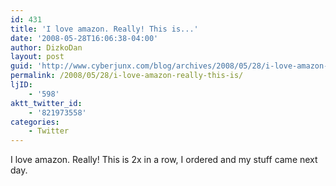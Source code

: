 ```yaml
---
id: 431
title: 'I love amazon. Really! This is...'
date: '2008-05-28T16:06:38-04:00'
author: DizkoDan
layout: post
guid: 'http://www.cyberjunx.com/blog/archives/2008/05/28/i-love-amazon-really-this-is/'
permalink: /2008/05/28/i-love-amazon-really-this-is/
ljID:
    - '598'
aktt_twitter_id:
    - '821973558'
categories:
    - Twitter
---
```


I love amazon. Really! This is 2x in a row, I ordered and my stuff came next day.